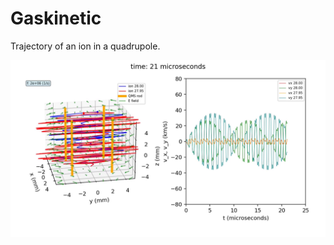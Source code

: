 # Gaskinetic

Trajectory of an ion in a quadrupole.

<img src="/mathieu/Animation/qms28_279.png" width="600"></img>
